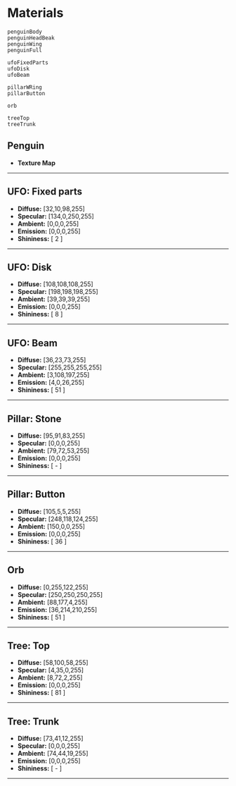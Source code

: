 # Materials

    penguinBody
    penguinHeadBeak
    penguinWing
    penguinFull

    ufoFixedParts
    ufoDisk
    ufoBeam

    pillarWRing
    pillarButton

    orb

    treeTop
    treeTrunk


## Penguin
- **Texture Map**

---

## UFO: Fixed parts
- **Diffuse:** [32,10,98,255]
- **Specular:** [134,0,250,255]
- **Ambient:** [0,0,0,255]
- **Emission:** [0,0,0,255]
- **Shininess:** [ 2 ]

---

## UFO: Disk
- **Diffuse:** [108,108,108,255]
- **Specular:** [198,198,198,255]
- **Ambient:** [39,39,39,255]
- **Emission:** [0,0,0,255]
- **Shininess:** [ 8 ]

---

## UFO: Beam
- **Diffuse:** [36,23,73,255]
- **Specular:** [255,255,255,255]
- **Ambient:** [3,108,197,255]
- **Emission:** [4,0,26,255]
- **Shininess:** [ 51 ]

---

## Pillar: Stone
- **Diffuse:** [95,91,83,255]
- **Specular:** [0,0,0,255]
- **Ambient:** [79,72,53,255]
- **Emission:** [0,0,0,255]
- **Shininess:** [ - ]

---

## Pillar: Button
- **Diffuse:** [105,5,5,255]
- **Specular:** [248,118,124,255]
- **Ambient:** [150,0,0,255]
- **Emission:** [0,0,0,255]
- **Shininess:** [ 36 ]

---

## Orb
- **Diffuse:** [0,255,122,255]
- **Specular:** [250,250,250,255]
- **Ambient:** [88,177,4,255]
- **Emission:** [36,214,210,255]
- **Shininess:** [ 51 ]

---

## Tree: Top
- **Diffuse:** [58,100,58,255]
- **Specular:** [4,35,0,255]
- **Ambient:** [8,72,2,255]
- **Emission:** [0,0,0,255]
- **Shininess:** [ 81 ]

---

## Tree: Trunk
- **Diffuse:** [73,41,12,255]
- **Specular:** [0,0,0,255]
- **Ambient:** [74,44,19,255]
- **Emission:** [0,0,0,255]
- **Shininess:** [ - ]

---